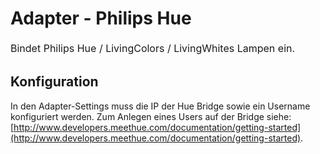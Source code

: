 
# Adapter - Philips Hue

<span style="line-height: 1.5; font-size: 16px;">Bindet Philips Hue / LivingColors / LivingWhites Lampen ein.</span>


## Konfiguration

In den Adapter-Settings muss die IP der Hue Bridge sowie ein Username konfiguriert werden. Zum Anlegen eines Users auf der Bridge siehe: [http://www.developers.meethue.com/documentation/getting-started](http://www.developers.meethue.com/documentation/getting-started).